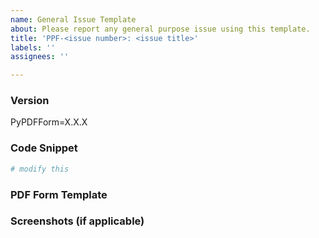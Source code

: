 ```yaml
---
name: General Issue Template
about: Please report any general purpose issue using this template.
title: 'PPF-<issue number>: <issue title>'
labels: ''
assignees: ''

---
```


### Version

<!-- Replace X.X.X with the corresponding PyPDFForm version. -->
PyPDFForm=X.X.X

### Code Snippet

<!-- Please provide a code snippet related to the issue. -->
```python
# modify this
```

### PDF Form Template

<!-- Please attach the PDF form template used in the above snippet. -->

### Screenshots (if applicable)

<!-- Attach any screenshots that can help visualize the issue. -->
